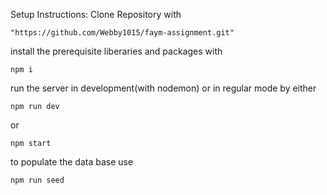 Setup Instructions:
Clone Repository with 

```
"https://github.com/Webby1015/faym-assignment.git"
```

install the prerequisite liberaries and packages with 

```
npm i 
```

run the server in development(with nodemon) or in regular mode by either 

```
npm run dev 
```
or 

```
npm start
```

to populate the data base use 

```
npm run seed
```